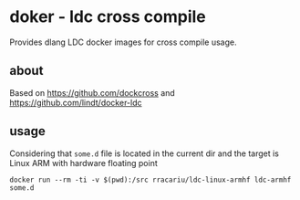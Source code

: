 # doker - ldc cross compile
Provides dlang LDC docker images for cross compile usage.

## about
Based on https://github.com/dockcross and https://github.com/lindt/docker-ldc

## usage
Considering that `some.d` file is located in the current dir and the target is Linux ARM with hardware floating point
```
docker run --rm -ti -v $(pwd):/src rracariu/ldc-linux-armhf ldc-armhf some.d
```
